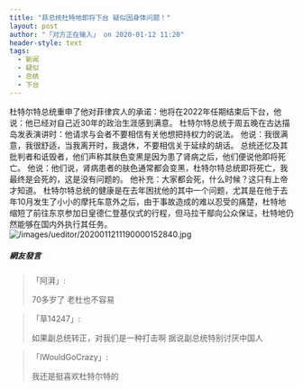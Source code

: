 ```yaml
---
title: "菲总统杜特地即将下台 疑似因身体问题！"
layout: post
author: "「对方正在输入」 on 2020-01-12 11:20"
header-style: text
tags:
  - 新闻
  - 疑似
  - 总统
  - 下台
---
```


杜特尔特总统重申了他对菲律宾人的承诺：他将在2022年任期结束后下台，他说：他已经对自己近30年的政治生涯感到满意。
杜特尔特总统于周五晚在古达描岛发表演讲时：他请求与会者不要相信有关他想把持权力的说法。
他说：我很满意，我很舒适，当我离开时，我退休，不要相信关于延续的胡话。
总统还忆及其批判者和诋毁者，他们声称其肤色变黑是因为患了肾病之后，他们便说他即将死亡。
他说：他们说，肾病患者的肤色通常都会变黑，杜特尔特总统即将死亡，我最终是会死的，这是没有问题的。
他补充：大家都会死，什么时候？这只有上帝才知道。
杜特尔特总统的健康是在去年困扰他的其中一个问题，尤其是在他于去年10月发生了小小的摩托车意外之后，由于事故造成的难以忍受的痛楚，杜特地缩短了前往东京参加日皇德仁登基仪式的行程，但马拉干鄢向公众保证，杜特地仍然能够在国内外执行其任务。
<input type="hidden" value="菲乐园提供">
<img src="http://images.feileyuan.com/images/ueditor/2020011211190000152840.jpg" title="/images/ueditor/2020011211190000152840.jpg" alt="/images/ueditor/2020011211190000152840.jpg">

##### 網友發言 
> 「阿湃」:
> <p>70多岁了 老杜也不容易</p>

> 「草14247」:
> <p>如果副总统转正，对我们是一种打击啊 据说副总统特别讨厌中国人</p>

> 「IWouldGoCrazy」:
> <p>我还是挺喜欢杜特尔特的</p>


